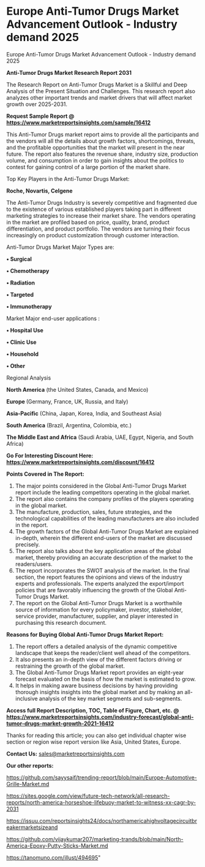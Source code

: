 # Europe Anti-Tumor Drugs Market Advancement Outlook - Industry demand 2025
 Europe Anti-Tumor Drugs Market Advancement Outlook - Industry demand 2025

<strong>Anti-Tumor Drugs Market Research Report 2031</strong>

The Research Report on Anti-Tumor Drugs Market is a Skillful and Deep Analysis of the Present Situation and Challenges. This research report also analyzes other important trends and market drivers that will affect market growth over 2025-2031.

<strong>Request Sample Report @ <a href=https://www.marketreportsinsights.com/sample/16412>https://www.marketreportsinsights.com/sample/16412</a></strong>

This Anti-Tumor Drugs market report aims to provide all the participants and the vendors will all the details about growth factors, shortcomings, threats, and the profitable opportunities that the market will present in the near future. The report also features the revenue share, industry size, production volume, and consumption in order to gain insights about the politics to contest for gaining control of a large portion of the market share.

Top Key Players in the Anti-Tumor Drugs Market:

<strong>Roche, Novartis, Celgene</strong>

The Anti-Tumor Drugs Industry is severely competitive and fragmented due to the existence of various established players taking part in different marketing strategies to increase their market share. The vendors operating in the market are profiled based on price, quality, brand, product differentiation, and product portfolio. The vendors are turning their focus increasingly on product customization through customer interaction.

Anti-Tumor Drugs Market Major Types are:

<strong>• Surgical

• Chemotherapy

• Radiation

• Targeted

• Immunotherapy</strong>

Market Major end-user applications :

<strong>• Hospital Use

• Clinic Use

• Household

• Other</strong>

Regional Analysis

</u><strong><b>North America</b></strong> (the United States, Canada, and Mexico)

<strong><b>Europe </b></strong>(Germany, France, UK, Russia, and Italy)

<strong><b>Asia-Pacific</b></strong> (China, Japan, Korea, India, and Southeast Asia)

<strong><b>South America</b></strong> (Brazil, Argentina, Colombia, etc.)

<strong><b>The Middle East and Africa</b></strong> (Saudi Arabia, UAE, Egypt, Nigeria, and South Africa)

<strong>Go For Interesting Discount Here: <a href=https://www.marketreportsinsights.com/discount/16412>https://www.marketreportsinsights.com/discount/16412</a></strong>

<strong>Points Covered in The Report:</strong>
<ol>
  <li>The major points considered in the Global Anti-Tumor Drugs Market report include the leading competitors operating in the global market.</li>
  <li>The report also contains the company profiles of the players operating in the global market.</li>
  <li>The manufacture, production, sales, future strategies, and the technological capabilities of the leading manufacturers are also included in the report.</li>
  <li>The growth factors of the Global Anti-Tumor Drugs Market are explained in-depth, wherein the different end-users of the market are discussed precisely.</li>
  <li>The report also talks about the key application areas of the global market, thereby providing an accurate description of the market to the readers/users.</li>
  <li>The report incorporates the SWOT analysis of the market. In the final section, the report features the opinions and views of the industry experts and professionals. The experts analyzed the export/import policies that are favorably influencing the growth of the Global Anti-Tumor Drugs Market.</li>
  <li>The report on the Global Anti-Tumor Drugs Market is a worthwhile source of information for every policymaker, investor, stakeholder, service provider, manufacturer, supplier, and player interested in purchasing this research document.</li>
</ol>
<strong>Reasons for Buying Global Anti-Tumor Drugs Market Report:</strong>

<ol>
  <li>The report offers a detailed analysis of the dynamic competitive landscape that keeps the reader/client well ahead of the competitors.</li>
  <li>It also presents an in-depth view of the different factors driving or restraining the growth of the global market.</li>
  <li>The Global Anti-Tumor Drugs Market report provides an eight-year forecast evaluated on the basis of how the market is estimated to grow.</li>
  <li>It helps in making aware business decisions by having providing thorough insights insights into the global market and by making an all-inclusive analysis of the key market segments and sub-segments.</li>
</ol>
<strong>Access full Report Description, TOC, Table of Figure, Chart, etc. @ <a href=https://www.marketreportsinsights.com/industry-forecast/global-anti-tumor-drugs-market-growth-2021-16412>https://www.marketreportsinsights.com/industry-forecast/global-anti-tumor-drugs-market-growth-2021-16412</a></strong>


Thanks for reading this article; you can also get individual chapter wise section or region wise report version like Asia, United States, Europe.

<strong>Contact Us:</strong>
sales@marketreportsinsights.com

<strong>Our other reports:</strong>

<a href=https://github.com/sayysaif/trending-report/blob/main/Europe-Automotive-Grille-Market.md>https://github.com/sayysaif/trending-report/blob/main/Europe-Automotive-Grille-Market.md</a>

<a href=https://sites.google.com/view/future-tech-network/all-research-reports/north-america-horseshoe-lifebuoy-market-to-witness-xx-cagr-by-2031>https://sites.google.com/view/future-tech-network/all-research-reports/north-america-horseshoe-lifebuoy-market-to-witness-xx-cagr-by-2031</a>

<a href=https://issuu.com/reportsinsights24/docs/northamericahighvoltagecircuitbreakermarketsizeand>https://issuu.com/reportsinsights24/docs/northamericahighvoltagecircuitbreakermarketsizeand</a>

<a href=https://github.com/vijaykumar207/marketing-trands/blob/main/North-America-Epoxy-Putty-Sticks-Market.md>https://github.com/vijaykumar207/marketing-trands/blob/main/North-America-Epoxy-Putty-Sticks-Market.md</a>

<a href=https://tanomuno.com/illust/494695>https://tanomuno.com/illust/494695</a>"
